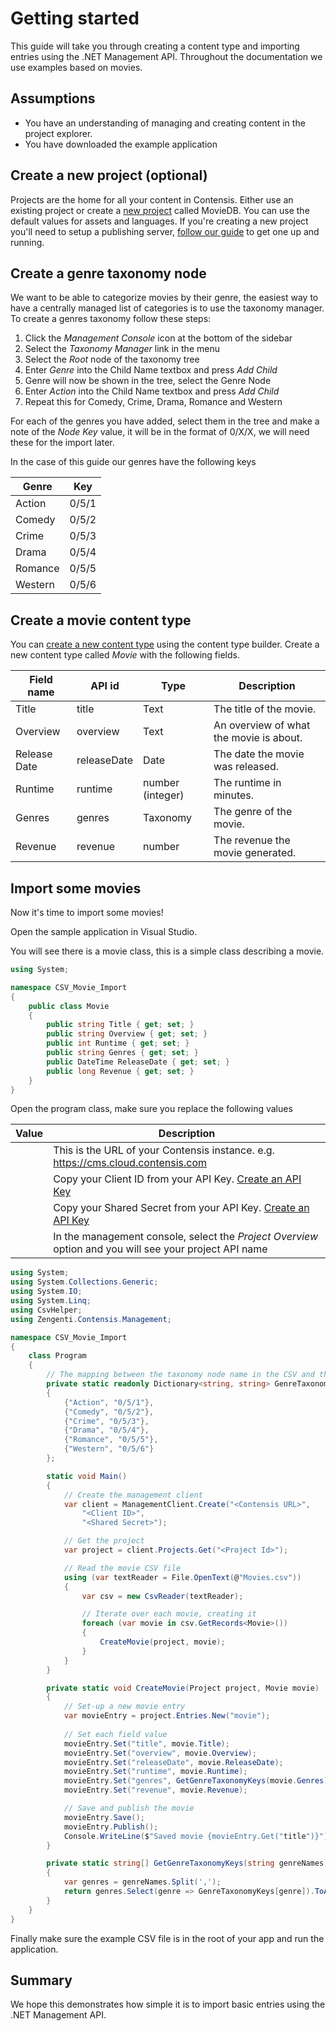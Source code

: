 # Getting started

This guide will take you through creating a content type and importing entries using the .NET Management API. Throughout the documentation we use examples based on movies.

## Assumptions

- You have an understanding of managing and creating content in the project explorer.
- You have downloaded the example application

## Create a new project (optional)

Projects are the home for all your content in Contensis. Either use an existing project or create a [new project](https://zenhub.zengenti.com/Contensis/10.0/kb/setup-and-configuration/Administration/Create-a-project.aspx) called MovieDB. You can use the default values for assets and languages. If you're creating a new project you'll need to setup a publishing server, [follow our guide](https://zenhub.zengenti.com/Contensis/10.0/kb/setup-and-configuration/Configuration/Setup-and-configure-a-publishing-server.aspx) to get one up and running.

## Create a genre taxonomy node

We want to be able to categorize movies by their genre, the easiest way to have a centrally managed list of categories is to use the taxonomy manager. To create a genres taxonomy follow these steps:

1. Click the *Management Console* icon at the bottom of the sidebar
2. Select the *Taxonomy Manager* link in the menu
3. Select the *Root* node of the taxonomy tree
4. Enter *Genre* into the Child Name textbox and press *Add Child*
5. Genre will now be shown in the tree, select the Genre Node
6. Enter *Action* into the Child Name textbox and press *Add Child*
7. Repeat this for Comedy, Crime, Drama, Romance and Western

For each of the genres you have added, select them in the tree and make a note of the *Node Key* value, it will be in the format of 0/X/X, we will need these for the import later.

In the case of this guide our genres have the following keys

| Genre | Key |
| ---------- | ------ |
| Action | 0/5/1 |
| Comedy | 0/5/2 |
| Crime | 0/5/3 |
| Drama | 0/5/4 |
| Romance | 0/5/5 |
| Western | 0/5/6 |


## Create a movie content type

You can [create a new content type](https://zenhub.zengenti.com/Contensis/10.0/kb/content-types-and-entries/content-types/create-a-content-type.aspx) using the content type builder. Create a new content type called *Movie* with the following fields.

| Field name | API id | Type | Description |
| ---------- | ------ | ---- | ----------- |
| Title | title | Text | The title of the movie. |
| Overview | overview | Text | An overview of what the movie is about. |
| Release Date | releaseDate | Date | The date the movie was released. |
| Runtime | runtime | number (integer) | The runtime in minutes. |
| Genres | genres | Taxonomy | The genre of the movie. |
| Revenue | revenue | number | The revenue the movie generated. |


## Import some movies

Now it's time to import some movies!

Open the sample application in Visual Studio.


You will see there is a movie class, this is a simple class describing a movie. 

```cs
using System;

namespace CSV_Movie_Import
{
    public class Movie
    {
        public string Title { get; set; }
        public string Overview { get; set; }
        public int Runtime { get; set; }
        public string Genres { get; set; }
        public DateTime ReleaseDate { get; set; }
        public long Revenue { get; set; }
    }
}
```

Open the program class, make sure you replace the following values


| Value | Description |
| ---------- | ------ |
| <Contensis URL> | This is the URL of your Contensis instance. e.g. https://cms.cloud.contensis.com |
| <Client ID> | Copy your Client ID from your API Key. [Create an API Key](https://zenhub.zengenti.com/Contensis/10.0/kb/content-types-and-entries/api-keys/create-an-api-key.aspx) |
| <Shared Secret> | Copy your Shared Secret from your API Key. [Create an API Key](https://zenhub.zengenti.com/Contensis/10.0/kb/content-types-and-entries/api-keys/create-an-api-key.aspx) |
| <Project Id> | In the management console, select the *Project Overview* option and you will see your project API name |


```cs
using System;
using System.Collections.Generic;
using System.IO;
using System.Linq;
using CsvHelper;
using Zengenti.Contensis.Management;

namespace CSV_Movie_Import
{
    class Program
    {
        // The mapping between the taxonomy node name in the CSV and the taxonomy key to save
        private static readonly Dictionary<string, string> GenreTaxonomyKeys = new Dictionary<string, string>
        {
            {"Action", "0/5/1"},
            {"Comedy", "0/5/2"},
            {"Crime", "0/5/3"},
            {"Drama", "0/5/4"},
            {"Romance", "0/5/5"},
            {"Western", "0/5/6"}
        };

        static void Main()
        {
            // Create the management client
            var client = ManagementClient.Create("<Contensis URL>",
                "<Client ID>",
                "<Shared Secret>");

            // Get the project
            var project = client.Projects.Get("<Project Id>");

            // Read the movie CSV file
            using (var textReader = File.OpenText(@"Movies.csv"))
            {
                var csv = new CsvReader(textReader);

                // Iterate over each movie, creating it
                foreach (var movie in csv.GetRecords<Movie>())
                {
                    CreateMovie(project, movie);
                }
            }
        }

        private static void CreateMovie(Project project, Movie movie)
        {
            // Set-up a new movie entry
            var movieEntry = project.Entries.New("movie");
            
            // Set each field value
            movieEntry.Set("title", movie.Title);
            movieEntry.Set("overview", movie.Overview);
            movieEntry.Set("releaseDate", movie.ReleaseDate);
            movieEntry.Set("runtime", movie.Runtime);
            movieEntry.Set("genres", GetGenreTaxonomyKeys(movie.Genres));
            movieEntry.Set("revenue", movie.Revenue);

            // Save and publish the movie
            movieEntry.Save();
            movieEntry.Publish();
            Console.WriteLine($"Saved movie {movieEntry.Get("title")}");
        }

        private static string[] GetGenreTaxonomyKeys(string genreNames)
        {
            var genres = genreNames.Split(',');
            return genres.Select(genre => GenreTaxonomyKeys[genre]).ToArray();
        }
    }
}
```

Finally make sure the example CSV file is in the root of your app and run the application.


## Summary
We hope this demonstrates how simple it is to import basic entries using the .NET Management API.